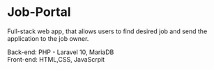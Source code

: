 # Job-Portal

Full-stack web app, that allows users to find desired job and send the application to the job owner.
<br>

Back-end: PHP - Laravel 10, MariaDB
<br>Front-end: HTML,CSS, JavaScrpit
